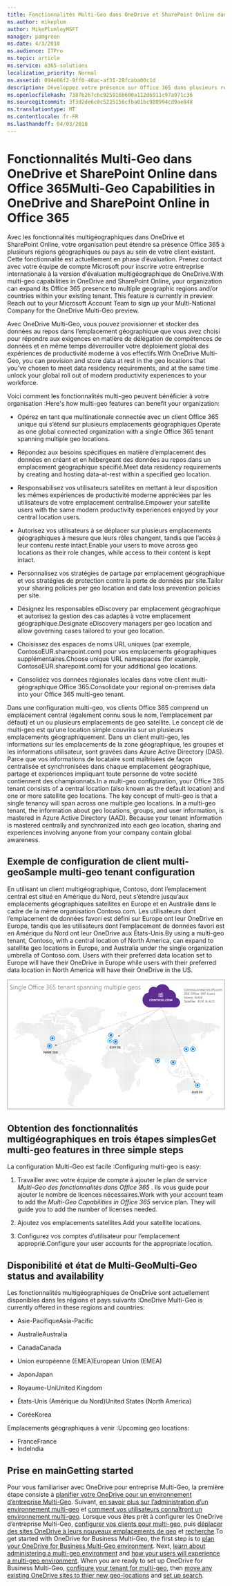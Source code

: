 ```yaml
---
title: Fonctionnalités Multi-Geo dans OneDrive et SharePoint Online dans Office 365
ms.author: mikeplum
author: MikePlumleyMSFT
manager: pamgreen
ms.date: 4/3/2018
ms.audience: ITPro
ms.topic: article
ms.service: o365-solutions
localization_priority: Normal
ms.assetid: 094e86f2-9ff0-40ac-af31-28fcaba00c1d
description: Développez votre présence sur Office 365 dans plusieurs régions géographiques avec des capacités multi-geo dans SharePoint Online et de OneDrive.
ms.openlocfilehash: 7387b267cbc925916b600a112d6911c97a971c36
ms.sourcegitcommit: 3f3d2de6c0c5225156cfba01bc980994cd9ae848
ms.translationtype: MT
ms.contentlocale: fr-FR
ms.lasthandoff: 04/03/2018
---
```

# <a name="multi-geo-capabilities-in-onedrive-and-sharepoint-online-in-office-365"></a><span data-ttu-id="4d750-103">Fonctionnalités Multi-Geo dans OneDrive et SharePoint Online dans Office 365</span><span class="sxs-lookup"><span data-stu-id="4d750-103">Multi-Geo Capabilities in OneDrive and SharePoint Online in Office 365</span></span>

<span data-ttu-id="4d750-p101">Avec les fonctionnalités multigéographiques dans OneDrive et SharePoint Online, votre organisation peut étendre sa présence Office 365 à plusieurs régions géographiques ou pays au sein de votre client existant. Cette fonctionnalité est actuellement en phase d’évaluation. Prenez contact avec votre équipe de compte Microsoft pour inscrire votre entreprise internationale à la version d’évaluation multigéographique de OneDrive.</span><span class="sxs-lookup"><span data-stu-id="4d750-p101">With multi-geo capabilities in OneDrive and SharePoint Online, your organization can expand its Office 365 presence to multiple geographic regions and/or countries within your existing tenant. This feature is currently in preview. Reach out to your Microsoft Account Team to sign up your Multi-National Company for the OneDrive Multi-Geo preview.</span></span>
  
<span data-ttu-id="4d750-107">Avec OneDrive Multi-Geo, vous pouvez provisionner et stocker des données au repos dans l’emplacement géographique que vous avez choisi pour répondre aux exigences en matière de délégation de compétences de données et en même temps déverrouiller votre déploiement global des expériences de productivité moderne à vos effectifs.</span><span class="sxs-lookup"><span data-stu-id="4d750-107">With OneDrive Multi-Geo, you can provision and store data at rest in the geo locations that you've chosen to meet data residency requirements, and at the same time unlock your global roll out of modern productivity experiences to your workforce.</span></span>
  
<span data-ttu-id="4d750-108">Voici comment les fonctionnalités multi-geo peuvent bénéficier à votre organisation :</span><span class="sxs-lookup"><span data-stu-id="4d750-108">Here's how multi-geo features can benefit your organization:</span></span>
  
- <span data-ttu-id="4d750-109">Opérez en tant que multinationale connectée avec un client Office 365 unique qui s’étend sur plusieurs emplacements géographiques.</span><span class="sxs-lookup"><span data-stu-id="4d750-109">Operate as one global connected organization with a single Office 365 tenant spanning multiple geo locations.</span></span>
    
- <span data-ttu-id="4d750-110">Répondez aux besoins spécifiques en matière d’emplacement des données en créant et en hébergeant des données au repos dans un emplacement géographique spécifié.</span><span class="sxs-lookup"><span data-stu-id="4d750-110">Meet data residency requirements by creating and hosting data-at-rest within a specified geo location.</span></span>
    
- <span data-ttu-id="4d750-111">Responsabilisez vos utilisateurs satellites en mettant à leur disposition les mêmes expériences de productivité moderne appréciées par les utilisateurs de votre emplacement centralisé.</span><span class="sxs-lookup"><span data-stu-id="4d750-111">Empower your satellite users with the same modern productivity experiences enjoyed by your central location users.</span></span>
    
- <span data-ttu-id="4d750-112">Autorisez vos utilisateurs à se déplacer sur plusieurs emplacements géographiques à mesure que leurs rôles changent, tandis que l’accès à leur contenu reste intact.</span><span class="sxs-lookup"><span data-stu-id="4d750-112">Enable your users to move across geo locations as their role changes, while access to their content is kept intact.</span></span>
    
- <span data-ttu-id="4d750-113">Personnalisez vos stratégies de partage par emplacement géographique et vos stratégies de protection contre la perte de données par site.</span><span class="sxs-lookup"><span data-stu-id="4d750-113">Tailor your sharing policies per geo location and data loss prevention policies per site.</span></span>
    
- <span data-ttu-id="4d750-114">Désignez les responsables eDiscovery par emplacement géographique et autorisez la gestion des cas adaptés à votre emplacement géographique.</span><span class="sxs-lookup"><span data-stu-id="4d750-114">Designate eDiscovery managers per geo location and allow governing cases tailored to your geo location.</span></span>
    
- <span data-ttu-id="4d750-115">Choisissez des espaces de noms URL uniques (par exemple, ContosoEUR.sharepoint.com) pour vos emplacements géographiques supplémentaires.</span><span class="sxs-lookup"><span data-stu-id="4d750-115">Choose unique URL namespaces (for example, ContosoEUR.sharepoint.com) for your additional geo locations.</span></span>
    
- <span data-ttu-id="4d750-116">Consolidez vos données régionales locales dans votre client multi-géographique Office 365.</span><span class="sxs-lookup"><span data-stu-id="4d750-116">Consolidate your regional on-premises data into your Office 365 multi-geo tenant.</span></span>
    
<span data-ttu-id="4d750-p102">Dans une configuration multi-geo, vos clients Office 365 comprend un emplacement central (également connu sous le nom, l’emplacement par défaut) et un ou plusieurs emplacements de geo satellite. Le concept clé de multi-geo est qu’une location simple couvrira sur un plusieurs emplacements géographiquement. Dans un client multi-geo, les informations sur les emplacements de la zone géographique, les groupes et les informations utilisateur, sont gravées dans Azure Active Directory (DAS). Parce que vos informations de locataire sont maîtrisées de façon centralisée et synchronisées dans chaque emplacement géographique, partage et expériences impliquant toute personne de votre société contiennent des championnats.</span><span class="sxs-lookup"><span data-stu-id="4d750-p102">In a multi-geo configuration, your Office 365 tenant consists of a central location (also known as the default location) and one or more satellite geo locations. The key concept of multi-geo is that a single tenancy will span across one multiple geo locations. In a multi-geo tenant, the information about geo locations, groups, and user information, is mastered in Azure Active Directory (AAD). Because your tenant information is mastered centrally and synchronized into each geo location, sharing and experiences involving anyone from your company contain global awareness.</span></span>
  
## <a name="sample-multi-geo-tenant-configuration"></a><span data-ttu-id="4d750-121">Exemple de configuration de client multi-geo</span><span class="sxs-lookup"><span data-stu-id="4d750-121">Sample multi-geo tenant configuration</span></span>

<span data-ttu-id="4d750-122">En utilisant un client multigéographique, Contoso, dont l’emplacement central est situé en Amérique du Nord, peut s’étendre jusqu’aux emplacements géographiques satellites en Europe et en Australie dans le cadre de la même organisation Contoso.com. Les utilisateurs dont l’emplacement de données favori est défini sur Europe ont leur OneDrive en Europe, tandis que les utilisateurs dont l’emplacement de données favori est en Amérique du Nord ont leur OneDrive aux États-Unis.</span><span class="sxs-lookup"><span data-stu-id="4d750-122">By using a multi-geo tenant, Contoso, with a central location of North America, can expand to satellite geo locations in Europe, and Australia under the single organization umbrella of Contoso.com. Users with their preferred data location set to Europe will have their OneDrive in Europe while users with their preferred data location in North America will have their OneDrive in the US.</span></span>
  
![Carte du monde affichant les emplacements géographique de Contoso et autres emplacements disponibles geo](images/df317ccc-2e53-411d-9211-a5aee63ca1e5.png)
  
## <a name="get-multi-geo-features-in-three-simple-steps"></a><span data-ttu-id="4d750-124">Obtention des fonctionnalités multigéographiques en trois étapes simples</span><span class="sxs-lookup"><span data-stu-id="4d750-124">Get multi-geo features in three simple steps</span></span>

<span data-ttu-id="4d750-125">La configuration Multi-Geo est facile :</span><span class="sxs-lookup"><span data-stu-id="4d750-125">Configuring multi-geo is easy:</span></span>
  
1. <span data-ttu-id="4d750-p103">Travailler avec votre équipe de compte à ajouter le plan de service _Multi-Geo des fonctionnalités dans Office 365_ . Ils vous guide pour ajouter le nombre de licences nécessaires.</span><span class="sxs-lookup"><span data-stu-id="4d750-p103">Work with your account team to add the _Multi-Geo Capabilities in Office 365_ service plan. They will guide you to add the number of licenses needed.</span></span>
    
2. <span data-ttu-id="4d750-128">Ajoutez vos emplacements satellites.</span><span class="sxs-lookup"><span data-stu-id="4d750-128">Add your satellite locations.</span></span>
    
3. <span data-ttu-id="4d750-129">Configurez vos comptes d’utilisateur pour l’emplacement approprié.</span><span class="sxs-lookup"><span data-stu-id="4d750-129">Configure your user accounts for the appropriate location.</span></span>
    
## <a name="multi-geo-status-and-availability"></a><span data-ttu-id="4d750-130">Disponibilité et état de Multi-Geo</span><span class="sxs-lookup"><span data-stu-id="4d750-130">Multi-Geo status and availability</span></span>

<span data-ttu-id="4d750-131">Les fonctionnalités multigéographiques de OneDrive sont actuellement disponibles dans les régions et pays suivants :</span><span class="sxs-lookup"><span data-stu-id="4d750-131">OneDrive Multi-Geo is currently offered in these regions and countries:</span></span>
  
- <span data-ttu-id="4d750-132">Asie-Pacifique</span><span class="sxs-lookup"><span data-stu-id="4d750-132">Asia-Pacific</span></span>
    
- <span data-ttu-id="4d750-133">Australie</span><span class="sxs-lookup"><span data-stu-id="4d750-133">Australia</span></span>
    
- <span data-ttu-id="4d750-134">Canada</span><span class="sxs-lookup"><span data-stu-id="4d750-134">Canada</span></span>
    
- <span data-ttu-id="4d750-135">Union européenne (EMEA)</span><span class="sxs-lookup"><span data-stu-id="4d750-135">European Union (EMEA)</span></span>
    
- <span data-ttu-id="4d750-136">Japon</span><span class="sxs-lookup"><span data-stu-id="4d750-136">Japan</span></span>
    
- <span data-ttu-id="4d750-137">Royaume-Uni</span><span class="sxs-lookup"><span data-stu-id="4d750-137">United Kingdom</span></span>
    
- <span data-ttu-id="4d750-138">États-Unis (Amérique du Nord)</span><span class="sxs-lookup"><span data-stu-id="4d750-138">United States (North America)</span></span>
    
- <span data-ttu-id="4d750-139">Corée</span><span class="sxs-lookup"><span data-stu-id="4d750-139">Korea</span></span>
      
<span data-ttu-id="4d750-140">Emplacements géographiques à venir :</span><span class="sxs-lookup"><span data-stu-id="4d750-140">Upcoming geo locations:</span></span>
  
- <span data-ttu-id="4d750-141">France</span><span class="sxs-lookup"><span data-stu-id="4d750-141">France</span></span>
- <span data-ttu-id="4d750-142">Inde</span><span class="sxs-lookup"><span data-stu-id="4d750-142">India</span></span>
    
## <a name="getting-started"></a><span data-ttu-id="4d750-143">Prise en main</span><span class="sxs-lookup"><span data-stu-id="4d750-143">Getting started</span></span>

<span data-ttu-id="4d750-p104">Pour vous familiariser avec OneDrive pour entreprise Multi-Geo, la première étape consiste à [planifier votre OneDrive pour un environnement d’entreprise Multi-Geo](plan-for-multi-geo.md). Suivant, [en savoir plus sur l’administration d’un environnement multi-geo](administering-a-multi-geo-environment.md) et [comment vos utilisateurs connaîtront un environnement multi-geo](multi-geo-user-experience.md). Lorsque vous êtes prêt à configurer les OneDrive d’entreprise Multi-Geo, [configurer vos clients pour multi-geo](multi-geo-tenant-configuration.md), puis [déplacer des sites OneDrive à leurs nouveaux emplacements de geo](move-onedrive-between-geo-locations.md) et [recherche](configure-search-for-multi-geo.md).</span><span class="sxs-lookup"><span data-stu-id="4d750-p104">To get started with OneDrive for Business Multi-Geo, the first step is to [plan your OneDrive for Business Multi-Geo environment](plan-for-multi-geo.md). Next, [learn about administering a multi-geo environment](administering-a-multi-geo-environment.md) and [how your users will experience a multi-geo environment](multi-geo-user-experience.md). When you are ready to set up OneDrive for Business Multi-Geo, [configure your tenant for multi-geo](multi-geo-tenant-configuration.md), then [move any existing OneDrive sites to thier new geo-locations](move-onedrive-between-geo-locations.md) and [set up search](configure-search-for-multi-geo.md).</span></span>
